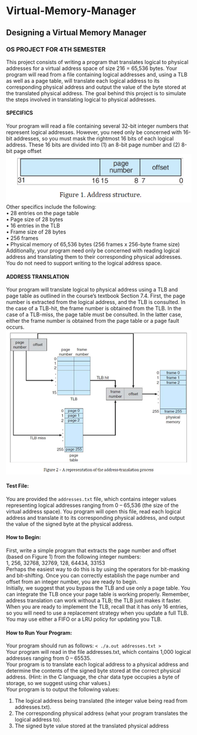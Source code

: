 # Virtual-Memory-Manager
  
## Designing a Virtual Memory Manager  
### OS PROJECT FOR 4TH SEMESTER  
This project consists of writing a program that translates logical to physical addresses for a virtual address space of size 216 = 65,536 bytes. Your program will read from a file containing logical addresses and, using a TLB as well as a page table, will translate each logical address to its corresponding physical address and output the value of the byte stored at the translated physical address. The goal behind this project is to simulate the steps involved in translating logical to physical addresses.   
#### SPECIFICS  
Your program will read a file containing several 32-bit integer numbers that represent logical addresses. However, you need only be concerned with 16-bit addresses, so you must mask the rightmost 16 bits of each logical address. These 16 bits are divided into (1) an 8-bit page number and (2) 8-bit page offset  
![](images/FIG%201.PNG)  
Other specifics include the following:  
•  28 entries on the page table   
•  Page size of 28 bytes   
•  16 entries in the TLB   
•  Frame size of 28 bytes   
•  256 frames   
•  Physical memory of 65,536 bytes (256 frames x 256-byte frame size)   
Additionally, your program need only be concerned with reading logical address and translating them to their corresponding physical addresses. You do not need to support writing to the logical address space.  
#### ADDRESS TRANSLATION  
Your program will translate logical to physical address using a TLB and page table as outlined in the course’s textbook Section 7.4. First, the page number is extracted from the logical address, and the TLB is consulted. In the case of a TLB-hit, the frame number is obtained from the TLB. In the case of a TLB-miss, the page table must be consulted. In the latter case, either the frame number is obtained from the page table or a page fault occurs.   
![](images/FIG%202.PNG)   

#### Test File:  
You are provided the `addresses.txt` file, which contains integer values representing logical addresses ranging from 0 – 65,536 (the size of the virtual address space). You program will open this file, read each logical address and translate it to its corresponding physical address, and output the value of the signed byte at the physical address.   
#### How to Begin: 
First, write a simple program that extracts the page number and offset (based on Figure 1) from the following integer numbers:   
1, 256, 32768, 32769, 128, 64434, 33153   
Perhaps the easiest way to do this is by using the operators for bit-masking and bit-shifting. Once you can correctly establish the page number and offset from an integer number, you are ready to begin.    
Initially, we suggest that you bypass the TLB and use only a page table.  You can integrate the TLB once your page table is working properly. Remember, address translation can work without a TLB; the TLB just makes it faster. When you are ready to implement the TLB, recall that it has only 16 entries, so you will need to use a replacement strategy when you update a full TLB. You may use either a FIFO or a LRU policy for updating you TLB.

#### How to Run Your Program:
Your program should run as follows: `< ./a.out addresses.txt >`   
Your program will read in the file addresses.txt, which contains 1,000 logical addresses ranging from 0 – 65535.  
Your program is to translate each logical address to a physical address and determine the contents of the signed byte stored at the correct physical address. (Hint: in the C language, the char data type occupies a byte of storage, so we suggest using char values.)   
Your program is to output the following values:   
1.  The logical address being translated (the integer value being read from addresses.txt).   
2.  The corresponding physical address (what your program translates the logical address to).   
3.  The signed byte value stored at the translated physical address
